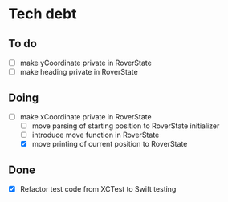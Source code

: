 # Tech debt

## To do

- [ ] make yCoordinate private in RoverState
- [ ] make heading private in RoverState

## Doing

- [ ] make xCoordinate private in RoverState
  - [ ] move parsing of starting position to RoverState initializer
  - [ ] introduce move function in RoverState
  - [X] move printing of current position to RoverState

## Done

- [X] Refactor test code from XCTest to Swift testing
